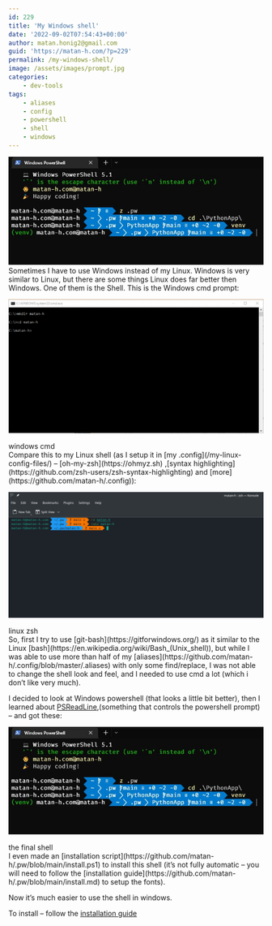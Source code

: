 ```yaml
---
id: 229
title: 'My Windows shell'
date: '2022-09-02T07:54:43+00:00'
author: matan.honig2@gmail.com
guid: 'https://matan-h.com/?p=229'
permalink: /my-windows-shell/
image: /assets/images/prompt.jpg
categories:
    - dev-tools
tags:
    - aliases
    - config
    - powershell
    - shell
    - windows
---
```


![](/assets/images/prompt.jpg)
Sometimes I have to use Windows instead of my Linux. Windows is very similar to Linux, but there are some things Linux does far better then Windows. One of them is the Shell. This is the Windows cmd prompt:

![](/assets/images/cmd-clear-raw.png)
<figcaption class='caption-center'>windows cmd</figcaption>Compare this to my Linux shell (as I setup it in [my .config](/my-linux-config-files/) – [oh-my-zsh](https://ohmyz.sh) ,[syntax highlighting](https://github.com/zsh-users/zsh-syntax-highlighting) and [more](https://github.com/matan-h/.config)):

![](/assets/images/screenshot-zsh.png)
<figcaption class='caption-center'>linux zsh</figcaption>So, first I try to use [git-bash](https://gitforwindows.org/) as it similar to the Linux [bash](https://en.wikipedia.org/wiki/Bash_(Unix_shell)), but while I was able to use more than half of my [aliases](https://github.com/matan-h/.config/blob/master/.aliases) with only some find/replace, I was not able to change the shell look and feel, and I needed to use cmd a lot (which i don’t like very much).

I decided to look at Windows powershell (that looks a little bit better), then I learned about [PSReadLine](https://github.com/PowerShell/PSReadLine),(something that controls the powershell prompt) – and got these:

![](/assets/images/prompt.jpg)
<figcaption class='caption-center'>the final shell</figcaption>I even made an [installation script](https://github.com/matan-h/.pw/blob/main/install.ps1) to install this shell (it’s not fully automatic – you will need to follow the [installation guide](https://github.com/matan-h/.pw/blob/main/install.md) to setup the fonts).

Now it’s much easier to use the shell in windows.

To install – follow the [installation guide](https://github.com/matan-h/.pw/blob/main/install.md)